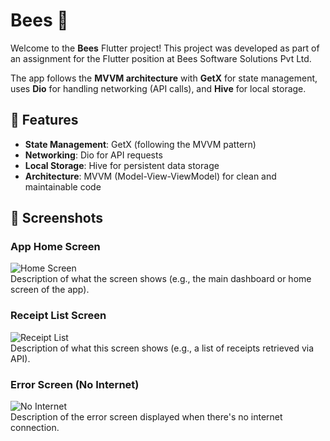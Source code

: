 # Bees 🐝

Welcome to the **Bees** Flutter project! This project was developed as part of an assignment for the Flutter position at Bees Software Solutions Pvt Ltd.

The app follows the **MVVM architecture** with **GetX** for state management, uses **Dio** for handling networking (API calls), and **Hive** for local storage.

## 🚀 Features

- **State Management**: GetX (following the MVVM pattern)
- **Networking**: Dio for API requests
- **Local Storage**: Hive for persistent data storage
- **Architecture**: MVVM (Model-View-ViewModel) for clean and maintainable code

## 📸 Screenshots

### App Home Screen
![Home Screen](path_to_your_image.png)  
Description of what the screen shows (e.g., the main dashboard or home screen of the app).

### Receipt List Screen
![Receipt List](path_to_your_image.png)  
Description of what this screen shows (e.g., a list of receipts retrieved via API).

### Error Screen (No Internet)
![No Internet](path_to_your_image.png)  
Description of the error screen displayed when there's no internet connection.
